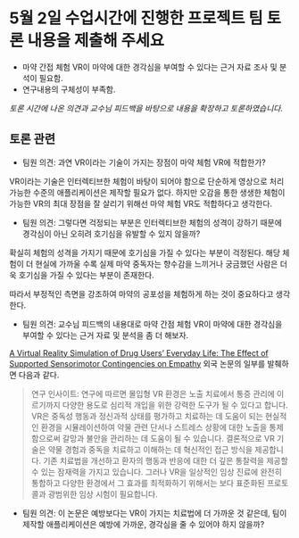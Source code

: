 # 5월 2일 수업시간에 진행한 프로젝트 팀 토론 내용을 제출해 주세요

- 마약 간접 체험 VR이 마약에 대한 경각심을 부여할 수 있다는 근거 자료 조사 및 분석이 필요함.
- 연구내용의 구체성이 부족함.

*토론 시간에 나온 의견과 교수님 피드백을 바탕으로 내용을 확장하고 토론하였습니다.*

## 토론 관련

- 팀원 의견: 과연 VR이라는 기술이 가지는 장점이 마약 체험 VR에 적합한가?

VR이라는 기술은 인터렉티브한 체험이 바탕이 되어야 함으로 단순하게 영상으로 처리 가능한 수준의 애플리케이션은 제작할 필요가 없다. 하지만 오감을 통한 생생한 체험이 가능한 VR의 최대 장점을 잘 살리기 위해선 마약 체험 VR도 적합하다고 생각한다.

- 팀원 의견: 그렇다면 걱정되는 부분은 인터렉티브한 체험의 성격이 강하기 때문에 경각심이 아닌 오히려 호기심을 유발할 수 있지 않을까?

확실히 체험의 성격을 가지기 때문에 호기심을 가질 수 있다는 부분이 걱정된다. 해당 체험이 더 현실에 가까울 수록 실제 마약 중독자는 향수감을 느끼거나 궁금했던 사람은 더욱 호기심을 가질 수 있다는 부분이 존재한다.

따라서 부정적인 측면을 강조하여 마약의 공포성을 체험하게 하는 것이 중요하다고 생각한다.

- 팀원 의견: 교수님 피드백의 내용대로 마약 간점 체험 VR이 마약에 대한 경각심을 부여할 수 있다는 근거 자료 및 분석을 좀 더 해보자.

[A Virtual Reality Simulation of Drug Users’ Everyday Life: The Effect of Supported Sensorimotor Contingencies on Empathy](https://www.frontiersin.org/journals/psychology/articles/10.3389/fpsyg.2020.01242/full) 외국 논문의 일부를 발췌하면 다음과 같다.

> 연구 인사이트: 연구에 따르면 몰입형 VR 환경은 노출 치료에서 통증 관리에 이르기까지 다양한 용도로 심리적 개입을 위한 강력한 도구가 될 수 있다고 합니다. VR은 중독성 행동과 정신과적 상태를 평가하고 치료하는 데 도움이 되는 현실적인 환경을 시뮬레이션하여 약물 관련 단서나 스트레스 상황에 대한 노출을 통제함으로써 갈망과 불안을 관리하는 데 도움이 될 수 있습니다. 결론적으로 VR 기술은 약물 경험과 중독을 치료하고 이해하는 데 혁신적인 접근 방식을 제공합니다. 기존 치료법을 개선하고 환자의 행동과 반응에 대한 더 깊은 통찰력을 제공할 수 있는 잠재력을 가지고 있습니다. 그러나 VR을 일상적인 임상 진료에 완전히 통합하고 다양한 환경에서 그 효과를 최적화하기 위해서는 보다 표준화된 프로토콜과 광범위한 임상 시험이 필요합니다.

- 팀원 의견: 이 논문은 예방보다는 VR이 가지는 치료법에 더 가까운 것 같은데, 팀이 제작할 애플리케이션은 예방에 가까운, 경각심을 줄 수 있어야 하지 않을까?

